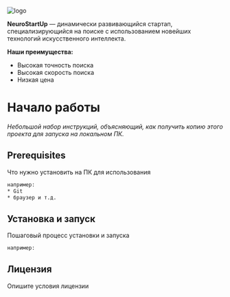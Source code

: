![logo](https://i.imgur.com/IZORWiI.png)

**NeuroStartUp** — динамически развивающийся стартап, специализирующийся на поиске с использованием новейших технологий искусственного интеллекта.

**Наши преимущества:**

* Высокая точность поиска
* Высокая скорость поиска
* Низкая цена

# Начало работы

*Небольшой набор инструкций, объясняющий, как получить копию этого проекта для запуска на локальном ПК.*

## Prerequisites

Что нужно установить на ПК для использования

```txt
например:
* Git
* браузер и т.д.
```

## Установка и запуск

Пошаговый процесс установки и запуска

```txt
например:
```

## Лицензия

Опишите условия лицензии

